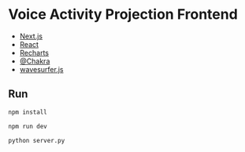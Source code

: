 # Voice Activity Projection Frontend



* [Next.js]()
* [React]()
* [Recharts]()
* [@Chakra]()
* [wavesurfer.js]()



## Run

```bash
npm install
```

```bash
npm run dev
```

```bash
python server.py
```
